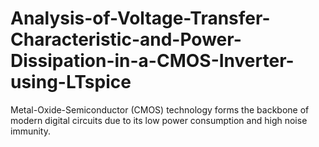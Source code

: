 # Analysis-of-Voltage-Transfer-Characteristic-and-Power-Dissipation-in-a-CMOS-Inverter-using-LTspice
Metal-Oxide-Semiconductor (CMOS) technology forms the backbone of modern digital circuits due to its low power consumption and high noise immunity. 
